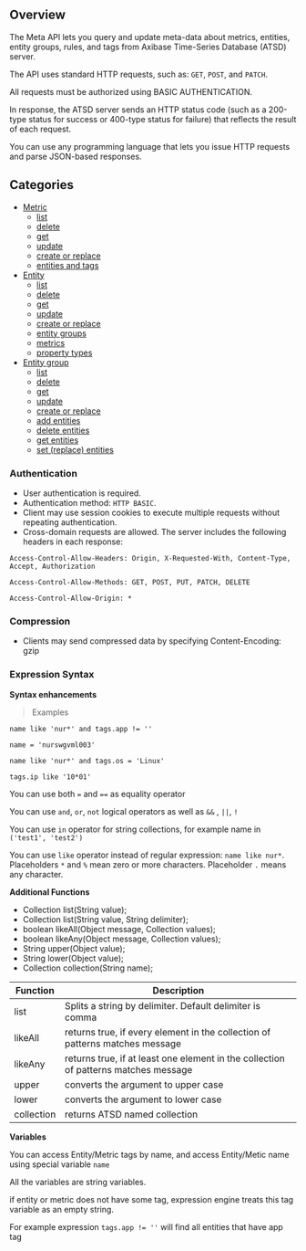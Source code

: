 ## Overview

The Meta API lets you query and update meta-data about metrics, entities, entity groups, rules, and tags from Axibase Time-Series Database (ATSD) server. 

The API uses standard HTTP requests, such as: `GET`, `POST`, and `PATCH`. 

All requests must be authorized using BASIC AUTHENTICATION. 

In response, the ATSD server sends an HTTP status code (such as a 200-type status for success or 400-type status for failure) that reflects the result of each request. 

You can use any programming language that lets you issue HTTP requests and parse JSON-based responses.

## Categories

* [Metric](metric)
    - [list](metric/list.md)
    - [delete](metric/delete.md)
    - [get](metric/get.md)
    - [update](metric/update.md)
    - [create or replace](metric/create-or-replace.md)
    - [entities and tags](metric/entities-and-tags.md)
* [Entity](entity)
    - [list](entity/list.md)
    - [delete](entity/delete.md)
    - [get](entity/get.md)
    - [update](entity/update.md)
    - [create or replace](entity/create-or-replace.md)
    - [entity groups](entity/entity-groups.md)
    - [metrics](entity/metrics.md)
    - [property types](entity/property-types.md)
* [Entity group](entity-group)
    - [list](entity-group/list.md)
    - [delete](entity-group/delete.md)
    - [get](entity-group/get.md)
    - [update](entity-group/update.md)
    - [create or replace](entity-group/create-or-replace.md)
    - [add entities](entity-group/add-entities.md)
    - [delete entities](entity-group/delete-entities.md)
    - [get entities](entity-group/get-entities.md)
    - [set (replace) entities](entity-group/set-replace-entities.md)




### Authentication

* User authentication is required.
* Authentication method: `HTTP BASIC`.
* Client may use session cookies to execute multiple requests without repeating authentication.
* Cross-domain requests are allowed. The server includes the following headers in each response:

`Access-Control-Allow-Headers: Origin, X-Requested-With, Content-Type, Accept, Authorization`

`Access-Control-Allow-Methods: GET, POST, PUT, PATCH, DELETE`
    
`Access-Control-Allow-Origin: *`

### Compression

* Clients may send compressed data by specifying Content-Encoding: gzip

### Expression Syntax

**Syntax enhancements**

> Examples

```
name like 'nur*' and tags.app != ''
```

```
name = 'nurswgvml003'
```

```
name like 'nur*' and tags.os = 'Linux'
```

```
tags.ip like '10*01'
```

You can use both `=` and `==` as equality operator

You can use `and`, `or`, `not` logical operators as well as `&&` , `||`, `!`

You can use `in` operator for string collections, for example name in `('test1', 'test2')`

You can use `like` operator instead of regular expression: `name like nur*`. Placeholders `*` and `%` mean zero or more characters. Placeholder `.` means any character.

**Additional Functions**

* Collection list(String value);
* Collection list(String value, String delimiter);
* boolean likeAll(Object message, Collection values);
* boolean likeAny(Object message, Collection values);
* String upper(Object value);
* String lower(Object value);
* Collection collection(String name);

| Function   | Description                                                                         |
|------------|-------------------------------------------------------------------------------------|
| list       | Splits a string by delimiter. Default delimiter is comma                            |
| likeAll    | returns true, if every element in the collection of patterns matches message        |
| likeAny    | returns true, if at least one element in the collection of patterns matches message |
| upper      | converts the argument to upper case                                                 |
| lower      | converts the argument to lower case                                                 |
| collection | returns ATSD named collection                                                       |

**Variables**

You can access Entity/Metric tags by name, and access Entity/Metic name using special variable `name`

All the variables are string variables.

if entity or metric does not have some tag, expression engine treats this tag variable as an empty string.

For example expression `tags.app != ''` will find all entities that have app tag

